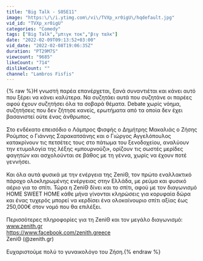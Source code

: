 ```yaml
---
title: "Big Talk - S05E11"
image: "https:\/\/i.ytimg.com\/vi\/TVXp_xr0igU\/hqdefault.jpg"
vid_id: "TVXp_xr0igU"
categories: "Comedy"
tags: ["Big Talk","μπιγκ τοκ","βιγ ταλκ"]
date: "2022-02-09T09:13:52+03:00"
vid_date: "2022-02-08T19:06:35Z"
duration: "PT29M7S"
viewcount: "9685"
likeCount: "714"
dislikeCount: ""
channel: "Lambros Fisfis"
---
```

{% raw %}Η γνωστή παρέα επανέρχεται, ξανά συναντιέται και κάνει αυτό που ξέρει να κάνει καλύτερα. Να συζητάει αυτά που συζητάνε οι παρέες αφού έχουν συζητήσει όλα τα σοβαρά θέματα. Debate χωρίς νόημα, συζητήσεις που δεν ζήτησε κανείς, ερωτήματα από τα οποία δεν έχει βασανιστεί ούτε ένας άνθρωπος.<br /><br />Στο ενδέκατο επεισόδιο ο Λάμπρος Φισφής ο Δημήτρης Μακαλιάς ο Ζήσης Ρούμπος ο Γιάννης Σαρακατσάνης και ο Γιώργος Αγγελόπουλος κατακρίνουν τις πετσέτες τους στο πάτωμα του ξενοδοχείου, αναλύουν την ετυμολογία της λέξης «μπουρνούζι»,  ορίζουν τις σωστές μερίδες φαγητών και ασχολούνται σε βάθος με τη γέννα, χωρίς να έχουν ποτέ γεννήσει.<br /><br />Και όλα αυτά φυσικά με την ενέργεια της ZeniΘ, τον πρώτο εναλλακτικό πάροχο ολοκληρωμένης ενέργειας στην Ελλάδα, με ρεύμα και φυσικό αέριο για το σπίτι. Τώρα η ZeniΘ δίνει και το σπίτι, αφού με τον διαγωνισμό HOME SWEET HOME κάθε μήνα γίνονται κληρώσεις για κορυφαία δώρα και ένας τυχερός μπορεί να κερδίσει ένα ολοκαίνουριο σπίτι αξίας έως 250,000€ στον νομό που θα επιλέξει.<br /><br />Περισσότερες πληροφορίες για τη ZeniΘ και τον μεγάλο διαγωνισμό:<br />www.zenith.gr<br /><a rel="nofollow" target="blank" href="https://www.facebook.com/zenith.greece">https://www.facebook.com/zenith.greece</a><br />ZeniΘ (@zenith.gr)<br /><br />Ευχαριστούμε πολύ το γυναικολόγο του Ζήση.{% endraw %}
